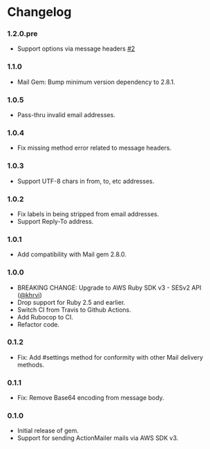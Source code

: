 # Changelog

### 1.2.0.pre
- Support options via message headers [#2](https://github.com/Teamtailor/mail-ses/pull/2)

### 1.1.0

- Mail Gem: Bump minimum version dependency to 2.8.1.

### 1.0.5

- Pass-thru invalid email addresses.

### 1.0.4

- Fix missing method error related to message headers.

### 1.0.3

- Support UTF-8 chars in from, to, etc addresses.

### 1.0.2

- Fix labels in being stripped from email addresses.
- Support Reply-To address.

### 1.0.1

- Add compatibility with Mail gem 2.8.0.

### 1.0.0

- BREAKING CHANGE: Upgrade to AWS Ruby SDK v3 - SESv2 API ([@khrvi](https://github.com/khrvi))
- Drop support for Ruby 2.5 and earlier.
- Switch CI from Travis to Github Actions.
- Add Rubocop to CI.
- Refactor code.

### 0.1.2

- Fix: Add #settings method for conformity with other Mail delivery methods.

### 0.1.1

- Fix: Remove Base64 encoding from message body.

### 0.1.0

- Initial release of gem.
- Support for sending ActionMailer mails via AWS SDK v3.
